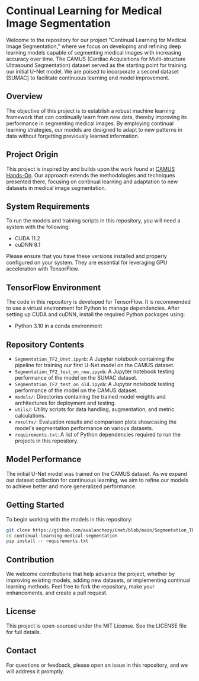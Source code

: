 # Continual Learning for Medical Image Segmentation

Welcome to the repository for our project "Continual Learning for Medical Image Segmentation," where we focus on developing and refining deep learning models capable of segmenting medical images with increasing accuracy over time. The CAMUS (Cardiac Acquisitions for Multi-structure Ultrasound Segmentation) dataset served as the starting point for training our initial U-Net model. We are poised to incorporate a second dataset (SUMAC) to facilitate continuous learning and model improvement.

## Overview

The objective of this project is to establish a robust machine learning framework that can continually learn from new data, thereby improving its performance in segmenting medical images. By employing continual learning strategies, our models are designed to adapt to new patterns in data without forgetting previously learned information.

## Project Origin

This project is inspired by and builds upon the work found at [CAMUS Hands-On](https://github.com/creatis-myriad/camus-hands-on.git). Our approach extends the methodologies and techniques presented there, focusing on continual learning and adaptation to new datasets in medical image segmentation.

## System Requirements

To run the models and training scripts in this repository, you will need a system with the following:

- CUDA 11.2
- cuDNN 8.1

Please ensure that you have these versions installed and properly configured on your system. They are essential for leveraging GPU acceleration with TensorFlow.

## TensorFlow Environment

The code in this repository is developed for TensorFlow. It is recommended to use a virtual environment for Python to manage dependencies. After setting up CUDA and cuDNN, install the required Python packages using:

- Python 3.10 in a conda environment

## Repository Contents

- `Segmentation_TF2_Unet.ipynb`: A Jupyter notebook containing the pipeline for training our first U-Net model on the CAMUS dataset.
- `Segmentation_TF2_test_on_new.ipynb`: A Jupyter notebook testing performance of the model on the SUMAC dataset.
- `Segmentation_TF2_test_on_old.ipynb`: A Jupyter notebook testing performance of the model on the CAMUS dataset.
- `models/`: Directories containing the trained model weights and architectures for deployment and testing.
- `utils/`: Utility scripts for data handling, augmentation, and metric calculations.
- `results/`: Evaluation results and comparison plots showcasing the model's segmentation performance on various datasets.
- `requirements.txt`: A list of Python dependencies required to run the projects in this repository.

## Model Performance

The initial U-Net model was trained on the CAMUS dataset. As we expand our dataset collection for continuous learning, we aim to refine our models to achieve better and more generalized performance.

## Getting Started

To begin working with the models in this repository:

```bash
git clone https://github.com/avalanchezy/Unet/blob/main/Segmentation_TF2_Unet.ipynb
cd continual-learning-medical-segmentation
pip install -r requirements.txt
```

## Contribution

We welcome contributions that help advance the project, whether by improving existing models, adding new datasets, or implementing continual learning methods. Feel free to fork the repository, make your enhancements, and create a pull request.

## License

This project is open-sourced under the MIT License. See the LICENSE file for full details.

## Contact

For questions or feedback, please open an issue in this repository, and we will address it promptly.



